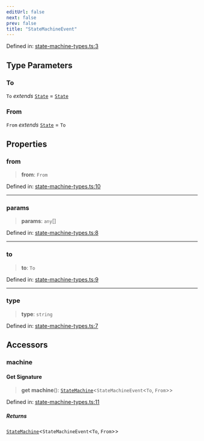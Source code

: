 ```yaml
---
editUrl: false
next: false
prev: false
title: "StateMachineEvent"
---
```


Defined in: [state-machine-types.ts:3](https://github.com/WinstonFassett/matchina/blob/2d22b2187dda803854f54b63fe09d04bd833387d/src/state-machine-types.ts#L3)

## Type Parameters

### To

`To` *extends* [`State`](/docs/src/content/docs/reference/interfaces/state/) = [`State`](/docs/src/content/docs/reference/interfaces/state/)

### From

`From` *extends* [`State`](/docs/src/content/docs/reference/interfaces/state/) = `To`

## Properties

### from

> **from**: `From`

Defined in: [state-machine-types.ts:10](https://github.com/WinstonFassett/matchina/blob/2d22b2187dda803854f54b63fe09d04bd833387d/src/state-machine-types.ts#L10)

***

### params

> **params**: `any`[]

Defined in: [state-machine-types.ts:8](https://github.com/WinstonFassett/matchina/blob/2d22b2187dda803854f54b63fe09d04bd833387d/src/state-machine-types.ts#L8)

***

### to

> **to**: `To`

Defined in: [state-machine-types.ts:9](https://github.com/WinstonFassett/matchina/blob/2d22b2187dda803854f54b63fe09d04bd833387d/src/state-machine-types.ts#L9)

***

### type

> **type**: `string`

Defined in: [state-machine-types.ts:7](https://github.com/WinstonFassett/matchina/blob/2d22b2187dda803854f54b63fe09d04bd833387d/src/state-machine-types.ts#L7)

## Accessors

### machine

#### Get Signature

> **get** **machine**(): [`StateMachine`](/docs/src/content/docs/reference/interfaces/statemachine/)\<`StateMachineEvent`\<`To`, `From`\>\>

Defined in: [state-machine-types.ts:11](https://github.com/WinstonFassett/matchina/blob/2d22b2187dda803854f54b63fe09d04bd833387d/src/state-machine-types.ts#L11)

##### Returns

[`StateMachine`](/docs/src/content/docs/reference/interfaces/statemachine/)\<`StateMachineEvent`\<`To`, `From`\>\>
